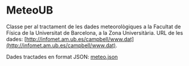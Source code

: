MeteoUB
=======
Classe per al tractament de les dades meteorològiques a la Facultat de Física de la Universitat de Barcelona, a la Zona Universitària.
URL de les dades: [http://infomet.am.ub.es/campbell/www.dat](http://infomet.am.ub.es/campbell/www.dat).

Dades tractades en format JSON: [meteo.json](http://ulisses.fis.ub.edu:8001/services/meteo/meteo.json)